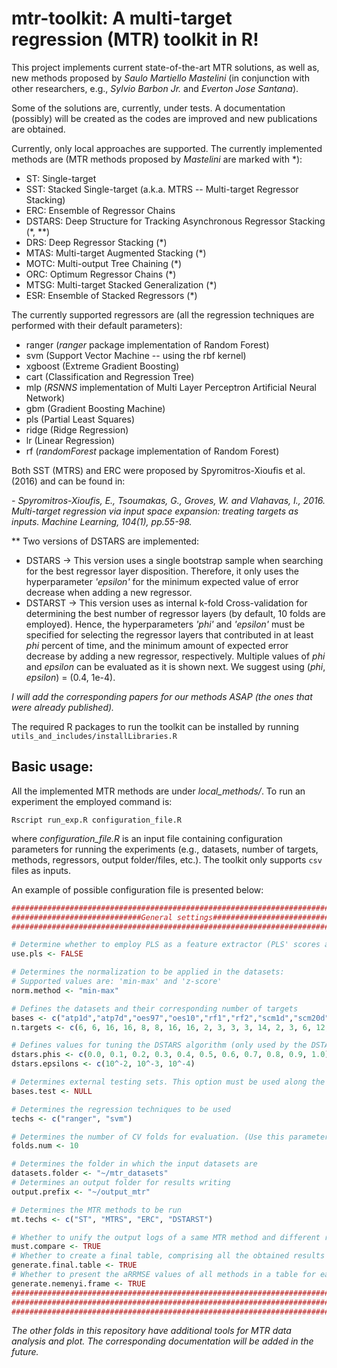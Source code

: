 # mtr-toolkit: A multi-target regression (MTR) toolkit in R!

This project implements current state-of-the-art MTR solutions, as well as, new methods proposed by *Saulo Martiello Mastelini* (in conjunction with other researchers, e.g., *Sylvio Barbon Jr.* and *Everton Jose Santana*).

Some of the solutions are, currently, under tests. A documentation (possibly) will be created as the codes are improved and new publications are obtained.

Currently, only local approaches are supported. The currently implemented methods are (MTR methods proposed by *Mastelini* are marked with \*):

- ST: Single-target
- SST: Stacked Single-target (a.k.a. MTRS -- Multi-target Regressor Stacking)
- ERC: Ensemble of Regressor Chains
- DSTARS: Deep Structure for Tracking Asynchronous Regressor Stacking (\*, \*\*)
- DRS: Deep Regressor Stacking (\*)
- MTAS: Multi-target Augmented Stacking (\*)
- MOTC: Multi-output Tree Chaining (\*)
- ORC: Optimum Regressor Chains (\*)
- MTSG: Multi-target Stacked Generalization (\*)
- ESR: Ensemble of Stacked Regressors (\*)

The currently supported regressors are (all the regression techniques are performed with their default parameters):

- ranger (*ranger* package implementation of Random Forest)
- svm (Support Vector Machine -- using the rbf kernel)
- xgboost (Extreme Gradient Boosting)
- cart (Classification and Regression Tree)
- mlp (*RSNNS* implementation of Multi Layer Perceptron Artificial Neural Network)
- gbm (Gradient Boosting Machine)
- pls (Partial Least Squares)
- ridge (Ridge Regression)
- lr (Linear Regression)
- rf (*randomForest* package implementation of Random Forest)

Both SST (MTRS) and ERC were proposed by Spyromitros-Xioufis et al. (2016) and can be found in:

*- Spyromitros-Xioufis, E., Tsoumakas, G., Groves, W. and Vlahavas, I., 2016. Multi-target regression via input space expansion: treating targets as inputs. Machine Learning, 104(1), pp.55-98.*

\*\* Two versions of DSTARS are implemented:

- DSTARS -> This version uses a single bootstrap sample when searching for the best regressor layer disposition. Therefore, it only uses the hyperparameter *'epsilon'* for the minimum expected value of error decrease when adding a new regressor.
- DSTARST -> This version uses as internal k-fold Cross-validation for determining the best number of regressor layers (by default, 10 folds are employed). Hence, the hyperparameters *'phi'* and *'epsilon'* must be specified for selecting the regressor layers that contributed in at least *phi* percent of time, and the minimum amount of expected error decrease by adding a new regressor, respectively. Multiple values of *phi* and *epsilon* can be evaluated as it is shown next. We suggest using (*phi*, *epsilon*) = (0.4, 1e-4).

*I will add the corresponding papers for our methods ASAP (the ones that were already published).*

The required R packages to run the toolkit can be installed by running `utils_and_includes/installLibraries.R`

## Basic usage:

All the implemented MTR methods are under *local_methods/*. To run an experiment the employed command is:

```
Rscript run_exp.R configuration_file.R
```

where *configuration_file.R* is an input file containing configuration parameters for running the experiments (e.g., datasets, number of targets, methods, regressors, output folder/files, etc.). The toolkit only supports `csv` files as inputs.

An example of possible configuration file is presented below:


```R
###############################################################################
#############################General settings##################################
###############################################################################

# Determine whether to employ PLS as a feature extractor (PLS' scores are used as new input features)
use.pls <- FALSE

# Determines the normalization to be applied in the datasets:
# Supported values are: 'min-max' and 'z-score'
norm.method <- "min-max"

# Defines the datasets and their corresponding number of targets
bases <- c("atp1d","atp7d","oes97","oes10","rf1","rf2","scm1d","scm20d","edm","sf1","sf2","jura","wq","enb","slump","andro","osales","scpf")
n.targets <- c(6, 6, 16, 16, 8, 8, 16, 16, 2, 3, 3, 3, 14, 2, 3, 6, 12, 3)

# Defines values for tuning the DSTARS algorithm (only used by the DSTARST version)
dstars.phis <- c(0.0, 0.1, 0.2, 0.3, 0.4, 0.5, 0.6, 0.7, 0.8, 0.9, 1.0)
dstars.epsilons <- c(10^-2, 10^-3, 10^-4)

# Determines external testing sets. This option must be used along the setting of folds.num to 1
bases.test <- NULL

# Determines the regression techniques to be used
techs <- c("ranger", "svm")

# Determines the number of CV folds for evaluation. (Use this parameter as 1 in conjunction with input test sets for train then test evaluations)
folds.num <- 10

# Determines the folder in which the input datasets are
datasets.folder <- "~/mtr_datasets"
# Determines an output folder for results writing
output.prefix <- "~/output_mtr"

# Determines the MTR methods to be run
mt.techs <- c("ST", "MTRS", "ERC", "DSTARST")

# Whether to unify the output logs of a same MTR method and different regressors
must.compare <- TRUE
# Whether to create a final table, comprising all the obtained results
generate.final.table <- TRUE
# Whether to present the aRRMSE values of all methods in a table for easy comparison using statistical tests
generate.nemenyi.frame <- TRUE
###############################################################################
###############################################################################
###############################################################################

```

*The other folds in this repository have additional tools for MTR data analysis and plot. The corresponding documentation will be added in the future.*
